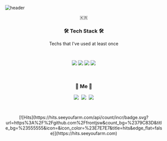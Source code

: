 
 
![header](https://capsule-render.vercel.app/api?type=soft&color=auto&height=150&section=header&text=SeungwonJo&fontSize=70&animation=twinkling)
  

  <p align="center">🇰🇷</p>
  
<h3 align="center">🛠 Tech Stack 🛠</h3>

<p align="center"> Techs that I've used at least once </p>

<br />
<p align="center">
  <img src="https://img.shields.io/badge/HTML-E34F26?style=flat-square&logo=HTML5&logoColor=white"/>
  <img src="https://img.shields.io/badge/CSS-1572B6?style=flat-square&logo=CSS3&logoColor=white"/>
  <img src="https://img.shields.io/badge/Javascript-F7DF1E?style=flat-square&logo=JavaScript&logoColor=black"/>
  <img src="https://img.shields.io/badge/React-239120?style=flat-square&logo=React&logoColor=white"/>
  </p>
  <br/>
  
<h3 align="center"> 🧸 Me 🧸 </h3>
<p align="center">
  <a href="https://velog.io/@frontjsw"><img src="https://img.shields.io/badge/Tech%20Blog-11B48A?style=flat-square&logo=Vimeo&logoColor=white&link=https://velog.io/@frontjsw"/></a>&nbsp
  <a href="https://www.instagram.com/jo_seungwon/"><img src="https://img.shields.io/badge/Instagram-E4405F?style=flat-square&logo=Instagram&logoColor=white&link=https://www.instagram.com/jo_seungwon/"/></a>&nbsp
  <a href="mailto:frontjsw@naver.com"><img src="https://img.shields.io/badge/Gmail-d14836?style=flat-square&logo=Gmail&logoColor=white&link=frontjsw@naver.com"/></a>
</p>
<br>
  
<p align="center">
[![Hits](https://hits.seeyoufarm.com/api/count/incr/badge.svg?url=https%3A%2F%2Fgithub.com%2Ffrontjsw&count_bg=%2379C83D&title_bg=%23555555&icon=&icon_color=%23E7E7E7&title=hits&edge_flat=false)](https://hits.seeyoufarm.com)
</p>
